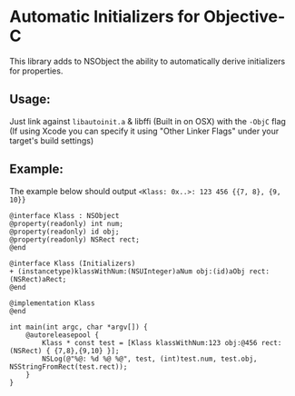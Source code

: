 # Automatic Initializers for Objective-C

This library adds to NSObject the ability to automatically derive initializers for properties.

## Usage:

Just link against `libautoinit.a` & libffi (Built in on OSX) with the `-ObjC` flag (If using Xcode you can specify it using "Other Linker Flags" under your target's build settings)

## Example:

The example below should output `<Klass: 0x..>: 123 456 {{7, 8}, {9, 10}}`

```objc
@interface Klass : NSObject
@property(readonly) int num;
@property(readonly) id obj;
@property(readonly) NSRect rect;
@end

@interface Klass (Initializers)
+ (instancetype)klassWithNum:(NSUInteger)aNum obj:(id)aObj rect:(NSRect)aRect;
@end

@implementation Klass
@end

int main(int argc, char *argv[]) {
    @autoreleasepool {
        Klass * const test = [Klass klassWithNum:123 obj:@456 rect:(NSRect) { {7,8},{9,10} }];
        NSLog(@"%@: %d %@ %@", test, (int)test.num, test.obj, NSStringFromRect(test.rect));
    }
}
```
